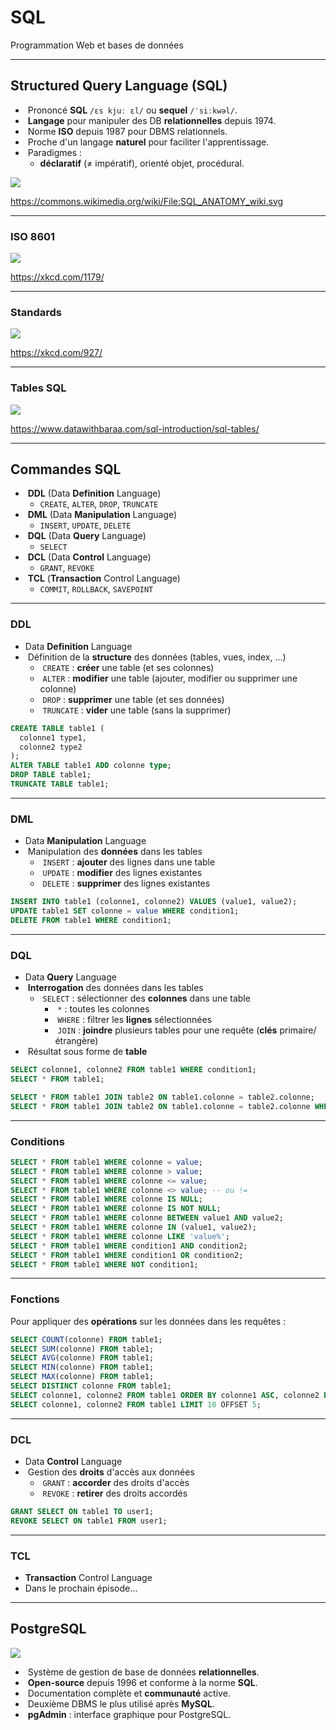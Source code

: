 # SQL

Programmation Web et bases de données

---

## Structured Query Language (SQL)

- &shy;<!-- .element: class="fragment" --> Prononcé **SQL** `/ɛs kjuː ɛl/` ou **sequel** `/ˈsiːkwəl/`.
- &shy;<!-- .element: class="fragment" --> **Langage** pour manipuler des DB **relationnelles** depuis 1974.
- &shy;<!-- .element: class="fragment" --> Norme **ISO** depuis 1987 pour DBMS relationnels.
- &shy;<!-- .element: class="fragment" --> Proche d'un langage **naturel** pour faciliter l'apprentissage.
- &shy;<!-- .element: class="fragment" --> Paradigmes :
  - **déclaratif** (&ne; impératif), orienté objet, procédural.

![](https://upload.wikimedia.org/wikipedia/commons/a/aa/SQL_ANATOMY_wiki.svg) <!-- .element: class="fragment full-width" -->

https://commons.wikimedia.org/wiki/File:SQL_ANATOMY_wiki.svg <!-- .element: class="reference" -->

---

### ISO 8601

![](https://imgs.xkcd.com/comics/iso_8601.png) <!-- .element: class="full" -->

https://xkcd.com/1179/ <!-- .element: class="reference" -->

---

### Standards

![](https://imgs.xkcd.com/comics/standards.png) <!-- .element: class="full" -->

https://xkcd.com/927/ <!-- .element: class="reference" -->

---

### Tables SQL

![](https://www.datawithbaraa.com/wp-content/uploads/2021/10/sqltable-1-1536x702.png) <!-- .element: class="full" -->

https://www.datawithbaraa.com/sql-introduction/sql-tables/ <!-- .element: class="reference" -->

---

## Commandes SQL

- &shy;<!-- .element: class="fragment" --> **DDL** (Data **Definition** Language)
  - `CREATE`, `ALTER`, `DROP`, `TRUNCATE`
- &shy;<!-- .element: class="fragment" --> **DML** (Data **Manipulation** Language)
  - `INSERT`, `UPDATE`, `DELETE`
- &shy;<!-- .element: class="fragment" --> **DQL** (Data **Query** Language)
  - `SELECT`
- &shy;<!-- .element: class="fragment" --> **DCL** (Data **Control** Language)
  - `GRANT`, `REVOKE`
- &shy;<!-- .element: class="fragment" --> **TCL** (**Transaction** Control Language)
  - `COMMIT`, `ROLLBACK`, `SAVEPOINT`

---

### DDL

- Data **Definition** Language
- &shy;<!-- .element: class="fragment" --> Définition de la **structure** des données (tables, vues, index, &hellip;)
  - &shy;<!-- .element: class="fragment" --> `CREATE` : **créer** une table (et ses colonnes)
  - &shy;<!-- .element: class="fragment" --> `ALTER` : **modifier** une table (ajouter, modifier ou supprimer une colonne)
  - &shy;<!-- .element: class="fragment" --> `DROP` : **supprimer** une table (et ses données)
  - &shy;<!-- .element: class="fragment" --> `TRUNCATE` : **vider** une table (sans la supprimer)

```sql
CREATE TABLE table1 (
  colonne1 type1,
  colonne2 type2
);
ALTER TABLE table1 ADD colonne type;
DROP TABLE table1;
TRUNCATE TABLE table1;
```

---

### DML

- Data **Manipulation** Language
- &shy;<!-- .element: class="fragment" --> Manipulation des **données** dans les tables
  - &shy;<!-- .element: class="fragment" --> `INSERT` : **ajouter** des lignes dans une table
  - &shy;<!-- .element: class="fragment" --> `UPDATE` : **modifier** des lignes existantes
  - &shy;<!-- .element: class="fragment" --> `DELETE` : **supprimer** des lignes existantes

```sql
INSERT INTO table1 (colonne1, colonne2) VALUES (value1, value2);
UPDATE table1 SET colonne = value WHERE condition1;
DELETE FROM table1 WHERE condition1;
```

---

### DQL

- Data **Query** Language
- &shy;<!-- .element: class="fragment" --> **Interrogation** des données dans les tables
  - &shy;<!-- .element: class="fragment" --> `SELECT` : sélectionner des **colonnes** dans une table
    - &shy;<!-- .element: class="fragment" --> `*` : toutes les colonnes
    - &shy;<!-- .element: class="fragment" --> `WHERE` : filtrer les **lignes** sélectionnées
    - &shy;<!-- .element: class="fragment" --> `JOIN` : **joindre** plusieurs tables pour une requête (**clés** primaire/étrangère)
- &shy;<!-- .element: class="fragment" --> Résultat sous forme de **table**

```sql
SELECT colonne1, colonne2 FROM table1 WHERE condition1;
SELECT * FROM table1;

SELECT * FROM table1 JOIN table2 ON table1.colonne = table2.colonne;
SELECT * FROM table1 JOIN table2 ON table1.colonne = table2.colonne WHERE condition1;
```

---

### Conditions

```sql
SELECT * FROM table1 WHERE colonne = value;
SELECT * FROM table1 WHERE colonne > value;
SELECT * FROM table1 WHERE colonne <= value;
SELECT * FROM table1 WHERE colonne <> value; -- ou !=
SELECT * FROM table1 WHERE colonne IS NULL;
SELECT * FROM table1 WHERE colonne IS NOT NULL;
SELECT * FROM table1 WHERE colonne BETWEEN value1 AND value2;
SELECT * FROM table1 WHERE colonne IN (value1, value2);
SELECT * FROM table1 WHERE colonne LIKE 'value%';
SELECT * FROM table1 WHERE condition1 AND condition2;
SELECT * FROM table1 WHERE condition1 OR condition2;
SELECT * FROM table1 WHERE NOT condition1;
```

---

### Fonctions

Pour appliquer des **opérations** sur les données dans les requêtes :

```sql
SELECT COUNT(colonne) FROM table1;
SELECT SUM(colonne) FROM table1;
SELECT AVG(colonne) FROM table1;
SELECT MIN(colonne) FROM table1;
SELECT MAX(colonne) FROM table1;
SELECT DISTINCT colonne FROM table1;
SELECT colonne1, colonne2 FROM table1 ORDER BY colonne1 ASC, colonne2 DESC;
SELECT colonne1, colonne2 FROM table1 LIMIT 10 OFFSET 5;
```

---

### DCL

- Data **Control** Language
- &shy;<!-- .element: class="fragment" --> Gestion des **droits** d'accès aux données
  - &shy;<!-- .element: class="fragment" --> `GRANT` : **accorder** des droits d'accès
  - &shy;<!-- .element: class="fragment" --> `REVOKE` : **retirer** des droits accordés

```sql
GRANT SELECT ON table1 TO user1;
REVOKE SELECT ON table1 FROM user1;
```

---

### TCL

- **Transaction** Control Language
- Dans le prochain épisode&hellip;

---

## PostgreSQL

![](https://www.postgresql.org/media/img/about/press/elephant.png) <!-- .element: class="half" -->

- &shy;<!-- .element: class="fragment" --> Système de gestion de base de données **relationnelles**.
- &shy;<!-- .element: class="fragment" --> **Open-source** depuis 1996 et conforme à la norme **SQL**.
- &shy;<!-- .element: class="fragment" --> Documentation complète et **communauté** active.
- &shy;<!-- .element: class="fragment" --> Deuxième DBMS le plus utilisé après **MySQL**.
- &shy;<!-- .element: class="fragment" --> **pgAdmin** : interface graphique pour PostgreSQL.

